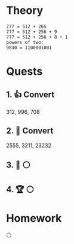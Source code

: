 # Theory
```
777 = 512 + 265
777 = 512 + 256 + 9
777 = 512 + 256 + 8 + 1
powers of two:
9830 = 1100001001
```
# Quests

## 1. 👍  Convert
312, 996, 708
## 2. 🔑 Convert
2555, 3211, 23232
## 3. 🏅️ ⚪

## 4. 🏆 ⚪

# Homework
⚪